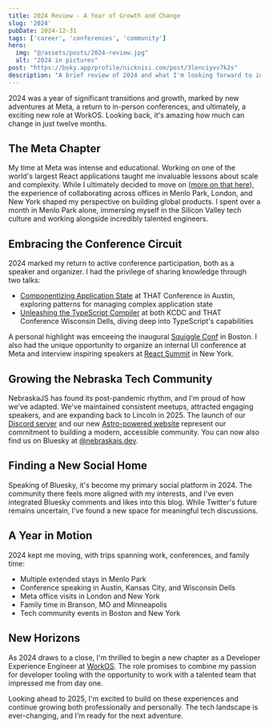 ```yaml
---
title: 2024 Review - A Year of Growth and Change
slug: '2024'
pubDate: 2024-12-31
tags: ['career', 'conferences', 'community']
hero:
  img: "@/assets/posts/2024-review.jpg"
  alt: "2024 in pictures"
post: "https://bsky.app/profile/nicknisi.com/post/3lenciyvv7k2s"
description: "A brief review of 2024 and what I'm looking forward to in 2025."
---
```


2024 was a year of significant transitions and growth, marked by new adventures at Meta, a return to in-person conferences, and ultimately, a exciting new role at WorkOS. Looking back, it's amazing how much can change in just twelve months.

## The Meta Chapter

My time at Meta was intense and educational. Working on one of the world's largest React applications taught me invaluable lessons about scale and complexity. While I ultimately decided to move on ([more on that here](/posts/on-leaving-meta)), the experience of collaborating across offices in Menlo Park, London, and New York shaped my perspective on building global products. I spent over a month in Menlo Park alone, immersing myself in the Silicon Valley tech culture and working alongside incredibly talented engineers.

## Embracing the Conference Circuit

2024 marked my return to active conference participation, both as a speaker and organizer. I had the privilege of sharing knowledge through two talks:

- [Componentizing Application State](/speaking/componentizing-application-state) at THAT Conference in Austin, exploring patterns for managing complex application state
- [Unleashing the TypeScript Compiler](/speaking/unleashing-the-typescript-compiler) at both KCDC and THAT Conference Wisconsin Dells, diving deep into TypeScript's capabilities

A personal highlight was emceeing the inaugural [Squiggle Conf](/posts/emceeing-squiggle-conf) in Boston. I also had the unique opportunity to organize an internal UI conference at Meta and interview inspiring speakers at [React Summit](/posts/react-summit-2024) in New York.

## Growing the Nebraska Tech Community

NebraskaJS has found its post-pandemic rhythm, and I'm proud of how we've adapted. We've maintained consistent meetups, attracted engaging speakers, and are expanding back to Lincoln in 2025. The launch of our [Discord server](https://discord.gg/JJaFMgscWf) and our new [Astro-powered website](https://github.com/NebraskaJS/nebraskajs.com/tree/nebraskajs-modern) represent our commitment to building a modern, accessible community. You can now also find us on Bluesky at [@nebraskajs.dev](https://bsky.app/profile/nebraskajs.dev).

## Finding a New Social Home

Speaking of Bluesky, it's become my primary social platform in 2024. The community there feels more aligned with my interests, and I've even integrated Bluesky comments and likes into this blog. While Twitter's future remains uncertain, I've found a new space for meaningful tech discussions.

## A Year in Motion

2024 kept me moving, with trips spanning work, conferences, and family time:
- Multiple extended stays in Menlo Park
- Conference speaking in Austin, Kansas City, and Wisconsin Dells
- Meta office visits in London and New York
- Family time in Branson, MO and Minneapolis
- Tech community events in Boston and New York

## New Horizons

As 2024 draws to a close, I'm thrilled to begin a new chapter as a Developer Experience Engineer at [WorkOS](https://workos.com). The role promises to combine my passion for developer tooling with the opportunity to work with a talented team that impressed me from day one.

Looking ahead to 2025, I'm excited to build on these experiences and continue growing both professionally and personally. The tech landscape is ever-changing, and I'm ready for the next adventure.
